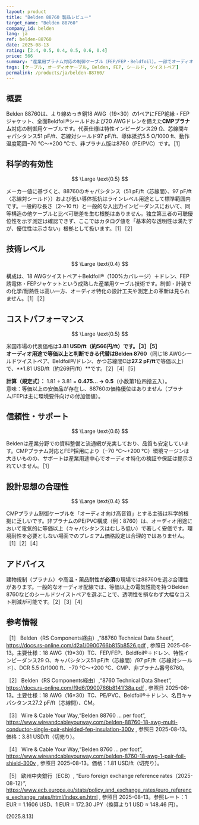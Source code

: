```yaml
---
layout: product
title: "Belden 88760 製品レビュー"
target_name: "Belden 88760"
company_id: belden
lang: ja
ref: belden-88760
date: 2025-08-13
rating: [2.4, 0.5, 0.4, 0.5, 0.6, 0.4]
price: 566
summary: "産業用プラナム対応の制御ケーブル（FEP/FEP・Beldfoil）。一部でオーディオ向けとされるが、電気性能は標準的で、等価品より著しく高価"
tags: [ケーブル, オーディオケーブル, Belden, FEP, シールド, ツイストペア]
permalink: /products/ja/belden-88760/
---
```


## 概要

Belden 88760は、より線めっき銅18 AWG（19×30）の1ペアにFEP絶縁・FEPジャケット、全面Beldfoil®シールドおよび20 AWGドレンを備えた**CMPプラナム**対応の制御用ケーブルです。代表仕様は特性インピーダンス29 Ω、芯線間キャパシタンス51 pF/ft、芯線対シールド97 pF/ft、導体抵抗5.5 Ω/1000 ft、動作温度範囲−70 °C〜+200 °Cで、非プラナム版は8760（PE/PVC）です。［1］

## 科学的有効性

$$ \Large \text{0.5} $$

メーカー値に基づくと、88760のキャパシタンス（51 pF/ft〈芯線間〉、97 pF/ft〈芯線対シールド〉）および低い導体抵抗はラインレベル用途として標準範囲内です。一般的な長さ（2〜10 ft）と一般的な入出力インピーダンスにおいて、同等構造の他ケーブルと比べ可聴差を生む根拠はありません。独立第三者の可聴優位性を示す測定は確認できず、ここではカタログ値を「基本的な透明性は満たすが、優位性は示さない」根拠として扱います。［1］［2］

## 技術レベル

$$ \Large \text{0.4} $$

構成は、18 AWGツイストペア＋Beldfoil®（100%カバレージ）＋ドレン、FEP誘電体・FEPジャケットという成熟した産業用ケーブル技術です。制御・計装での化学/耐熱性は高い一方、オーディオ特化の設計工夫や測定上の革新は見られません。［1］［2］

## コストパフォーマンス

$$ \Large \text{0.5} $$

米国市場の代表価格は**3.81 USD/ft（約566円/ft）**です。［3］［5］  
オーディオ用途で等価以上と判断できる代替は**Belden 8760**（同じ18 AWGシールドツイストペア、Beldfoil®/ドレン、かつ芯線間Cは**27.2 pF/ft**で等価以上）で、**1.81 USD/ft（約269円/ft）**です。［2］［4］［5］

**計算（規定式）：** 1.81 ÷ 3.81 = **0.475… → 0.5**（小数第1位四捨五入）。  
意味：等価以上の安価品が存在し、88760の価格優位はありません（プラナム/FEPは主に環境要件向けの付加価値）。

## 信頼性・サポート

$$ \Large \text{0.6} $$

Beldenは産業分野での資料整備と流通網が充実しており、品質も安定しています。CMPプラナム対応とFEP採用により（−70 °C〜+200 °C）環境マージンは大きいものの、サポートは産業用途中心でオーディオ特化の検証や保証は提示されていません。［1］

## 設計思想の合理性

$$ \Large \text{0.4} $$

CMPプラナム制御ケーブルを「オーディオ向け高音質」とする主張は科学的根拠に乏しいです。非プラナムのPE/PVC構成（例：8760）は、オーディオ用途において電気的に等価以上（キャパシタンスはむしろ低い）で著しく安価です。環境耐性を必要としない場面でのプレミアム価格設定は合理的ではありません。［1］［2］［4］

## アドバイス

建物規制（プラナム）や高温・薬品耐性が**必須**の現場では88760を選ぶ合理性があります。一般的なオーディオ配線では、等価以上の電気性能を持つBelden 8760などのシールドツイストペアを選ぶことで、透明性を損なわず大幅なコスト削減が可能です。［2］［3］［4］

## 参考情報

［1］ Belden（RS Components経由）,“88760 Technical Data Sheet”, https://docs.rs-online.com/d2a1/0900766b815b8526.pdf , 参照日 2025-08-13。主要仕様：18 AWG（19×30）TC、FEP/FEP、Beldfoil®＋ドレン、特性インピーダンス29 Ω、キャパシタンス51 pF/ft（芯線間）/97 pF/ft（芯線対シールド）、DCR 5.5 Ω/1000 ft、−70 °C〜+200 °C、CMP、非プラナム番号8760。

［2］ Belden（RS Components経由）,“8760 Technical Data Sheet”, https://docs.rs-online.com/f9d6/0900766b8141f38a.pdf , 参照日 2025-08-13。主要仕様：18 AWG（16×30）TC、PE/PVC、Beldfoil®＋ドレン、名目キャパシタンス27.2 pF/ft（芯線間）、CM。

［3］ Wire & Cable Your Way,“Belden 88760 … per foot”, https://www.wireandcableyourway.com/belden-88760-18-awg-multi-conductor-single-pair-shielded-fep-insulation-300v , 参照日 2025-08-13。価格：3.81 USD/ft（切売り）。

［4］ Wire & Cable Your Way,“Belden 8760 … per foot”, https://www.wireandcableyourway.com/belden-8760-18-awg-1-pair-foil-shield-300v , 参照日 2025-08-13。価格：1.81 USD/ft（切売り）。

［5］ 欧州中央銀行（ECB）, “Euro foreign exchange reference rates（2025-08-12）”, https://www.ecb.europa.eu/stats/policy_and_exchange_rates/euro_reference_exchange_rates/html/index.en.html , 参照日 2025-08-13。参照レート：1 EUR = 1.1606 USD、1 EUR = 172.30 JPY（換算より1 USD ≈ 148.46 円）。

(2025.8.13)

